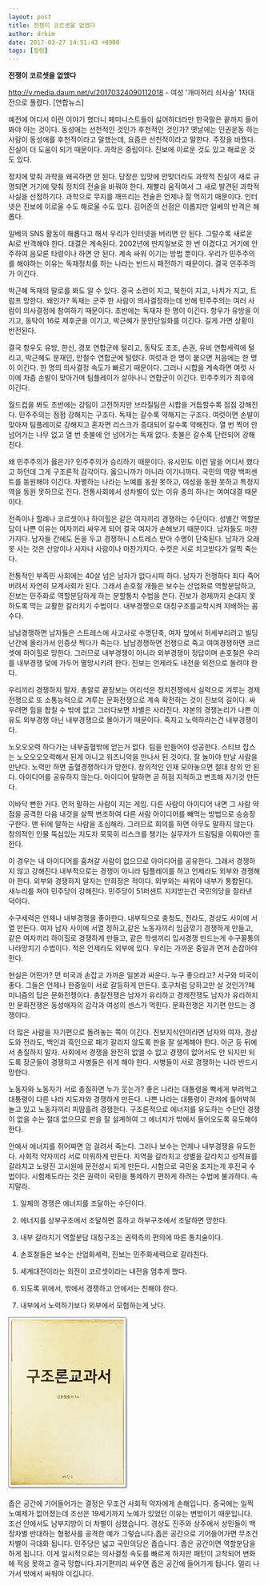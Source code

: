 ```yaml
---
layout: post
title: 전쟁이 코르셋을 없앴다
author: drkim
date: 2017-03-27 14:51:43 +0900
tags: [컬럼]
---
```

**전쟁이 코르셋을 없앴다**

  


http://v.media.daum.net/v/20170324090112018 - 여성 '개미허리 쇠사슬' 1차대전으로 풀렸다. [연합뉴스] 

  


예전에 어디서 이런 이야기 했더니 페미니스트들이 싫어하더라만 한국말은 끝까지 들어봐야 아는 것이다. 동성애는 선천적인 것인가 후천적인 것인가? 옛날에는 인권운동 하는 사람이 동성애를 후천적이라고 말했는데, 요즘은 선천적이라고 말한다. 주장을 바꿨다. 진실이 더 도움이 되기 때문이다. 과학은 중립이다. 진보에 이로운 것도 있고 해로운 것도 있다. 

  


정치에 맞춰 과학을 왜곡하면 안 된다. 당장은 입맛에 안맞더라도 과학적 진실이 새로 규명되면 거기에 맞춰 정치의 전술을 바꿔야 한다. 재빨리 움직여서 그 새로 발견된 과학적 사실을 선점하기다. 과학으로 무지를 깨뜨리는 전술은 언제나 잘 먹히기 때문이다. 인터넷은 진보에 이로울 수도 해로울 수도 있다. 김어준의 선점은 이롭지만 일베의 반격은 해롭다. 

  


일베의 SNS 활동이 해롭다고 해서 우리가 인터넷을 버리면 안 된다. 그럴수록 새로운 AI로 반격해야 한다. 대결은 계속된다. 2002년에 딴지일보로 한 번 이겼다고 거기에 안주하여 음모론 타령이나 하면 안 된다. 계속 싸워 이기는 방법 뿐이다. 우리가 민주주의를 해야하는 이유는 독재정치를 하는 나라는 반드시 패전하기 때문이다. 결국 민주주의가 이긴다. 

  


박근혜 독재의 말로를 봐도 알 수 있다. 결국 소련이 지고, 북한이 지고, 나치가 지고, 트럼프 망한다. 왜인가? 독재는 군주 한 사람이 의사결정하는데 반해 민주주의는 여러 사람이 의사결정에 참여하기 때문이다. 초반에는 독재자 한 명이 이긴다. 항우가 유방을 이기고, 동탁이 16로 제후군을 이기고, 박근혜가 문안단일화를 이긴다. 길게 가면 상황이 반전된다. 

  


결국 항우도 유방, 한신, 경포 연합군에 털리고, 동탁도 조조, 손권, 유비 연합세력에 털리고, 박근혜도 문재인, 안철수 연합군에 털렸다. 여럿과 한 명이 붙으면 처음에는 한 명이 이긴다. 한 명의 의사결정 속도가 빠르기 때문이다. 그러나 시합을 계속하면 여럿 사이에 차츰 손발이 맞아가며 팀플레이가 살아나니 연합군이 이긴다. 민주주의가 최후에 이긴다. 

  


월드컵을 봐도 초반에는 강팀이 고전하지만 브라질팀은 시합을 거듭할수록 점점 강해진다. 민주주의는 점점 강해지는 구조다. 독재는 갈수록 약해지는 구조다. 여럿이면 손발이 맞아져 팀플레이로 강해지고 혼자면 리스크가 증대되어 갈수록 약해진다. 열 번 찍어 안 넘어가는 나무 없고 열 번 촛불에 안 넘어가는 독재 없다. 촛불은 갈수록 단련되어 강해진다. 

  


왜 민주주의가 옳은가? 민주주의가 승리하기 때문이다. 유시민도 이런 말을 어디서 했다고 하던데 그게 구조론적 감각이다. 옳으니까가 아니라 이기니까다. 국민의 역량 백퍼센트를 동원해야 이긴다. 차별하는 나라는 노예를 동원 못하고, 여성을 동원 못하고 특정지역을 동원 못하므로 진다. 전통사회에서 성차별이 있는 이유 중의 하나는 여여대결 때문이다. 

  


전족이나 할례나 코르셋이나 하이힐은 같은 여자끼리 경쟁하는 수단이다. 성별간 역할분담이 나쁜 이유는 여자끼리 싸우게 되어 결국 여자가 손해보기 때문이다. 남자들도 마찬가지다. 남자들 간에도 돈을 두고 경쟁하니 스트레스 받아 수명이 단축된다. 남자가 오래 못 사는 것은 산양이나 사자나 사람이나 마찬가지다. 수컷은 서로 치고받다가 일찍 죽는다. 

  


전통적인 부족민 사회에는 40살 넘은 남자가 없다시피 하다. 남자가 전쟁하다 죄다 죽어버려서 자연히 모계사회가 된다. 그래서 손호철 개들은 보수는 산업화로 역할분담하고, 진보는 민주화로 역할분담하게 하는 분할통치 수법을 쓴다. 진보가 경제까지 손대지 못하도록 막는 교활한 갈라치기 수법이다. 내부경쟁으로 대칭구조를교착시켜 지배하는 꼼수다. 

  


남남경쟁하면 남자들은 스트레스에 사고사로 수명단축, 여자 앞에서 허세부리려고 빌딩 난간에 올라가서 인증샷 찍다가 죽는다. 남남경쟁하면 전쟁으로 죽고 여여경쟁하면 코르셋에 하이힐로 망한다. 그러므로 내부경쟁이 아니라 외부경쟁이 정답이며 손호철은 우리를 내부경쟁 덫에 가두어 멸망시키려 한다. 진보는 언제라도 내전을 외전으로 돌려야 한다. 

  


우리끼리 경쟁하지 말자. 총알로 끝장보는 어리석은 정치전쟁에서 실력으로 겨루는 경제전쟁으로 또 소통능력으로 겨루는 문화전쟁으로 계속 확전하는 것이 진보의 길이다. 싸우려면 힘을 합칠 수 밖에 없고 그러다보면 차별은 사라진다. 자본의 경쟁논리가 나쁜 이유도 외부경쟁 아닌 내부경쟁으로 몰아가기 때문이다. 죽자고 노력하라는건 내부경쟁이다. 

  


노오오오력 하다가는 내부출혈밖에 얻는거 없다. 팀을 만들어야 성공한다. 스티브 잡스는 노오오오오력해서 된게 아니고 워즈니악을 만나서 된 것이다. 잘 놀아야 만날 사람을 만난다. 노력만 하면 출혈경쟁하다가 망한다. 창의적인 인재 모아놓으면 절대 창의 안 된다. 아이디어를 공유하지 않는다. 아이디어 말하면 곧 허점 지적하고 변조해 자기것 만든다. 

  


이바닥 뻔한 거다. 먼저 말하는 사람이 지는 게임. 다른 사람이 아이디어 내면 그 사람 약점을 공격한 다음 내것을 살짝 변조하여 다른 사람 아이디어를 빼먹는 방법으로 승승장구한다. 맨 뒤에 말하는 사람을 조심해라. 그러므로 회의를 하면 아무도 말하지 않는다. 창의적인 인물 뚝심있는 지도자 묵묵히 리스크를 챙기는 실무자가 드림팀을 이뤄야만 흥한다. 

  


이 경우는 내 아이디어를 훔쳐갈 사람이 없으므로 아이디어를 공유한다. 그래서 경쟁하지 않고 강해진다.내부적으로는 경쟁이 아니라 팀플레이를 하고 언제라도 외부와 경쟁해야 한다. 외부와 경쟁하지 말자는 안희정은 적이다. 외부와는 싸워야 내부가 통합된다. 새누리를 쳐야 민주당이 강해진다. 민주당이 51퍼센트 지지받는건 국민의당을 잘라낸 덕이다.

  


수구세력은 언제나 내부경쟁을 좋아한다. 내부적으로 충청도, 전라도, 경상도 사이에 서열 만든다. 여자 남자 사이에 서열 정하고,같은 노동자끼리 임금깎기 경쟁하게 만들고, 같은 여자끼리 하이힐로 경쟁하게 만들고, 같은 학생끼리 입시경쟁 만드는게 수구꼴통의 나라망치기 수법이다. 적은 언제라도 외부에 있다. 우리는 가까운 중일과 먼저 손잡아야 한다.

  


현실은 어떤가? 먼 미국과 손잡고 가까운 일본과 싸운다. 누구 좋으라고? 서구와 미국이 좋다. 그들은 언제나 한중일이 서로 갈등하게 만든다. 호구처럼 당하고만 살 것인가?페미니즘의 답은 문화전쟁이다. 총칼전쟁은 남자가 유리하고 경제전쟁도 남자가 유리하지만 문화전쟁은 동성애자의 감각과 여성의 센스가 먹힌다. 문화전쟁은 자기편 만드는 경쟁이다.

  


더 많은 사람을 자기편으로 돌려놓는 쪽이 이긴다. 진보지식인이라면 남자와 여자, 경상도와 전라도, 백인과 흑인으로 패가 갈리지 않도록 판을 잘 설계해야 한다. 아군 등 뒤에서 총질하지 말자. 사회에서 경쟁을 완전히 없앨 수 없고 경쟁이 없어서도 안 되지만 되도록 장군들이 경쟁하고 사병들은 쉬게 해야 한다. 사병들이 서로 경쟁하는 나라 반드시 망한다.

  


노동자와 노동자가 서로 총질하면 누가 웃는가? 좋은 나라는 대통령을 빡세게 부려먹고 대통령이 다른 나라 지도자와 경쟁하게 만든다. 나쁜 나라는 대통령이 관저에 틀어박혀 놀고 있고 노동자끼리 피땀흘려 경쟁한다. 구조론적으로 에너지를 유도하는 수단인 경쟁이 없을 수는 절대 없으므로 판을 잘 설계하여 그 에너지가 밖에서 들어오도록 유도해야 한다. 

  


안에서 에너지를 쥐어짜면 암 걸려서 죽는다. 그러나 보수는 언제나 내부경쟁을 유도한다. 사회적 약자끼리 서로 미워하게 만든다. 지역을 갈라치고 성별을 갈라치고 성적표를 갈라치고 노량진 고시원에 문전성시 되게 만든다. 시험으로 국민을 조지는게 후진국 수법이다. 시험제도라는 것은 권력이 국민을 통제하기 편하게 하려는 수법에 불과하다. 속지말라.

  


1) 일체의 경쟁은 에너지를 조달하는 수단이다.

2) 에너지를 상부구조에서 조달하면 흥하고 하부구조에서 조달하면 망한다.

3) 내부 갈라치기 역할분담 대칭구조는 권력측의 편의에 따른 통치술이다.

4) 손호철들은 보수는 산업화세력, 진보는 민주화세력으로 갈라친다.

5) 세계대전이라는 외전이 코르셋이라는 내전을 멈추게 했다.

6) 되도록 위에서, 밖에서 경쟁하고 안에서는 친해야 한다.

7) 내부에서 노력하기보다 외부에서 모험하는게 낫다.

  


  



![](/files/attach/images/199/913/824/20170108_234810.jpg)   


  


좁은 공간에 기어들어가는 결정은 무조건 사회적 약자에게 손해입니다. 중국에는 일찍 노예제가 없어졌는데 조선은 19세기까지 노예가 있었던 이유는 변방이기 때문입니다. 조선 안에서도 남부지방이 더 차별이 심했습니다. 경상도 진주와 상주에서 상민들이 백정차별 반대하는 형평사를 공격한 예가 그렇습니다.좁은 공간으로 기어들어가면 무조건 차별이 극대화 됩니다. 민주당은 넓고 국민의당은 좁습니다. 좁은 공간이면 역할분담을 하게 됩니다. 이게 일시적으로는 의사결정 속도를 빠르게 하지만 패턴이 고착되어 변화에 적응 못하고 결국 망합니다.자기편끼리 싸우면 좁은 공간에 들어가게 됩니다. 멀리 나가서 밖에서 싸워야 이깁니다.